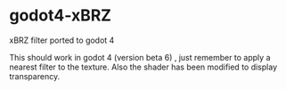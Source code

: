 # godot4-xBRZ
xBRZ filter ported to godot 4

This should work in godot 4 (version beta 6) , just remember to apply a nearest filter to the texture. Also the shader has been modified to display transparency.
